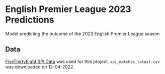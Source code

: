 # English Premier League 2023 Predictions

Model predicting the outcome of the 2023 English Premier League season

## Data

[FiveThirtyEight SPI Data](https://github.com/fivethirtyeight/data/tree/master/soccer-spi) was used for this project. `spi_matches_latest.csv` was downloaded on 12-04-2022. 

